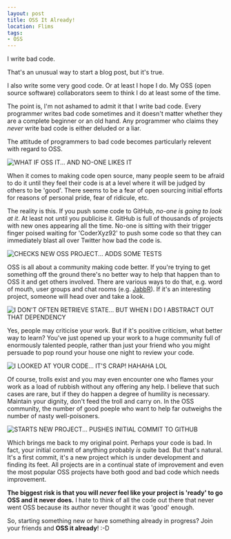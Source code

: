 ```yaml
---
layout: post
title: OSS It Already!
location: Flims
tags:
- OSS
---
```


I write bad code.

That's an unusual way to start a blog post, but it's true.

I also write some very good code. Or at least I hope I do. My OSS (open source software) collaborators seem to think I do at least some of the time.

The point is, I'm not ashamed to admit it that I write bad code. Every programmer writes bad code sometimes and it doesn't matter whether they are a complete beginner or an old hand. Any programmer who claims they *never* write bad code is either deluded or a liar.

The attitude of programmers to bad code becomes particularly relevent with regard to OSS.

<!--excerpt-->

![WHAT IF OSS IT... AND NO-ONE LIKES IT](http://adamralph.com/img/what-if-i-oss-it.jpg)

When it comes to making code open source, many people seem to be afraid to do it until they feel their code is at a level where it will be judged by others to be 'good'. There seems to be a fear of open sourcing initial efforts for reasons of personal pride, fear of ridicule, etc.

The reality is this. If you push some code to GitHub, *no-one is going to look at it*. At least not until you publicise it. GitHub is full of thousands of projects with new ones appearing all the time. No-one is sitting with their trigger finger poised waiting for 'CoderXyz92' to push some code so that they can immediately blast all over Twitter how bad the code is.

![CHECKS NEW OSS PROJECT... ADDS SOME TESTS](http://adamralph.com/img/checks-new-oss-project.jpg)

OSS is all about a community making code better. If you're trying to get something off the ground there's no better way to help that happen than to OSS it and get others involved. There are various ways to do that, e.g. word of mouth, user groups and chat rooms (e.g. [JabbR](https://jabbr.net/#/rooms/general-chat "JabbR general-chat")). If it's an interesting project, someone will head over and take a look.

![I DON'T OFTEN RETRIEVE STATE... BUT WHEN I DO I ABSTRACT OUT THAT DEPENDENCY](http://adamralph.com/img/i-dont-often-retreive-state.jpg)

Yes, people may criticise your work. But if it's positive criticism, what better way to learn? You've just opened up your work to a huge community full of enormously talented people, rather than just your friend who you might persuade to pop round your house one night to review your code.

![I LOOKED AT YOUR CODE... IT'S CRAP! HAHAHA LOL](http://adamralph.com/img/i-looked-at-your-code.jpg)

Of course, trolls exist and you may even encounter one who flames your work as a load of rubbish without any offering any help. I believe that such cases are rare, but if they do happen a degree of humility is necessary. Maintain your dignity, don't feed the troll and carry on. In the OSS community, the number of good poeple who want to help far outweighs the number of nasty well-poisoners.

![STARTS NEW PROJECT... PUSHES INITIAL COMMIT TO GITHUB](http://adamralph.com/img/starts-new-project.jpg)

Which brings me back to my original point. Perhaps your code is bad. In fact, your initial commit of anything probably *is* quite bad. But that's natural. It's a first commit, it's a new project which is under development and finding its feet. All projects are in a continual state of improvement and even the most popular OSS projects have both good and bad code which needs improvement. 

**The biggest risk is that you will *never* feel like your project is 'ready' to go OSS and it never does.** I hate to think of all the code out there that never went OSS because its author never thought it was 'good' enough.

So, starting something new or have something already in progress? Join your friends and **OSS it already**! :-D